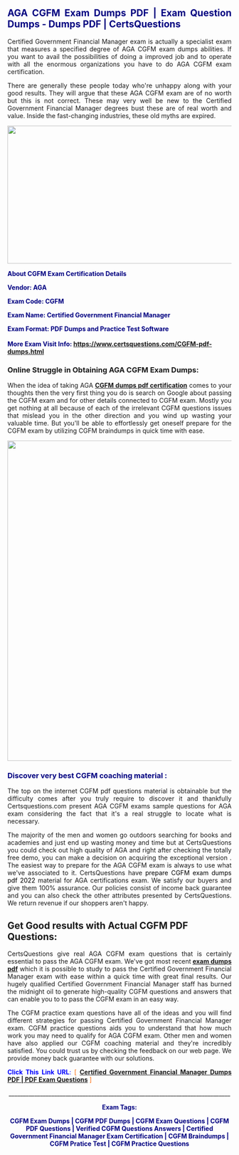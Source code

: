 <h2 style="text-align: justify;"><span style="color: #000080;">AGA CGFM Exam Dumps PDF | Exam Question Dumps - Dumps PDF | CertsQuestions</span></h2>
<p style="text-align: justify;">Certified Government Financial Manager exam is actually a specialist exam that measures a specified degree of AGA  CGFM exam dumps abilities. If you want to avail the possibilities of doing a improved job and to operate with all the enormous organizations you have to do AGA CGFM exam certification.</p>
<p style="text-align: justify;">There are generally these people today who're unhappy along with your good results. They will argue that these AGA  CGFM exam are of no worth but this is not correct. These may very well be new to the Certified Government Financial Manager degrees bust these are of real worth and value. Inside the fast-changing industries, these old myths are expired.</p>
<p><img style="display: block; margin-left: auto; margin-right: auto;" src="https://i.imgur.com/eaP4ae9.png" width="840" height="310" /></p>
<p><span style="color: #000080;"><strong>About CGFM Exam Certification Details</strong></span></p>
<p><span style="color: #000080;"><strong>Vendor: AGA<br /></strong></span></p>
<p><span style="color: #000080;"><strong>Exam Code: CGFM</strong></span></p>
<p><span style="color: #000080;"><strong>Exam Name: Certified Government Financial Manager</strong></span></p>
<p><span style="color: #000080;"><strong>Exam Format: PDF Dumps and Practice Test Software<br /><br />More Exam Visit Info: <span style="color: #ff6600;"><a href="https://www.certsquestions.com/CGFM-pdf-dumps.html">https://www.certsquestions.com/CGFM-pdf-dumps.html</a></span></strong></span></p>
<h3>Online Struggle in Obtaining AGA CGFM Exam Dumps:</h3>
<p style="text-align: justify;">When the idea of taking AGA <a href="https://www.certsquestions.com/CGFM-pdf-dumps.html"><strong> CGFM dumps pdf certification</strong></a> comes to your thoughts then the very first thing you do is search on Google about passing the CGFM exam and for other details connected to CGFM exam. Mostly you get nothing at all because of each of the irrelevant CGFM questions issues that mislead you in the other direction and you wind up wasting your valuable time. But you'll be able to effortlessly get oneself prepare for the CGFM exam by utilizing CGFM braindumps in quick time with ease.</p>
<p><a href="https://www.certsquestions.com/CGFM-pdf-dumps.html"><img style="display: block; margin-left: auto; margin-right: auto;" src="https://i.imgur.com/pxhoKQ2.png" width="720" /></a></p>
<h3><span style="color: #000080;">Discover very best  CGFM coaching material :</span></h3>
<p style="text-align: justify;">The top on the internet CGFM pdf questions material is obtainable but the difficulty comes after you truly require to discover it and thankfully Certsquestions.com present AGA CGFM exams sample questions for AGA  exam considering the fact that it's a real struggle to locate what is necessary.</p>
<p style="text-align: justify;">The majority of the men and women go outdoors searching for books and academies and just end up wasting money and time but at CertsQuestions you could check out high quality of AGA  and right after checking the totally free demo, you can make a decision on acquiring the exceptional version . The easiest way to prepare for the AGA CGFM exam is always to use what we've associated to it. CertsQuestions have <span style="color: #000000;">prepare CGFM exam dumps pdf 2022</span> material for AGA certifications exam. We satisfy our buyers and give them 100% assurance. Our policies consist of income back guarantee and you can also check the other attributes presented by CertsQuestions. We return revenue if our shoppers aren't happy.</p>
<h2>Get Good results with Actual CGFM PDF Questions:</h2>
<p style="text-align: justify;">CertsQuestions give real AGA CGFM exam questions that is certainly essential to pass the AGA  CGFM exam. We've got most recent<strong>&nbsp;<a href="https://www.certsquestions.com/">exam dumps pdf</a></strong>&nbsp;which it is possible to study to pass the Certified Government Financial Manager exam with ease within a quick time with great final results. Our hugely qualified Certified Government Financial Manager staff has burned the midnight oil to generate high-quality CGFM questions and answers that can enable you to to pass the CGFM exam in an easy way.</p>
<p style="text-align: justify;">The CGFM practice exam questions have all of the ideas and you will find different strategies for passing Certified Government Financial Manager exam. CGFM practice questions aids you to understand that how much work you may need to qualify for AGA  CGFM exam. Other men and women have also applied our CGFM coaching material and they're incredibly satisfied. You could trust us by checking the feedback on our web page. We provide money back guarantee with our solutions.</p>
<p style="text-align: justify;"><span style="color: #0000ff;"><strong>Click This Link URL</strong>:</span> <span style="color: #ff6600;">[ <strong><a href="https://www.certsquestions.com/certified-government-financial-manager-certification.html">Certified Government Financial Manager Dumps PDF | PDF Exam Questions</a></strong> ]</span></p>
<p style="text-align: center;">______________________________________________________________________________</p>
<p style="text-align: center;"><span style="color: #000080;"><strong>Exam Tags:</strong></span></p>
<p style="text-align: center;"><span style="color: #000080;"><strong>CGFM Exam Dumps | CGFM PDF Dumps | CGFM Exam Questions | CGFM PDF Questions | Verified CGFM Questions Answers | Certified Government Financial Manager Exam Certification | CGFM Braindumps | CGFM Pratice Test | CGFM Practice Questions</strong></span></p>
